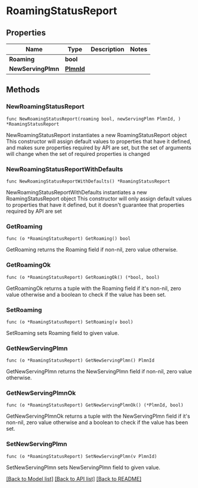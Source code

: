 # RoamingStatusReport

## Properties

Name | Type | Description | Notes
------------ | ------------- | ------------- | -------------
**Roaming** | **bool** |  | 
**NewServingPlmn** | [**PlmnId**](PlmnId.md) |  | 

## Methods

### NewRoamingStatusReport

`func NewRoamingStatusReport(roaming bool, newServingPlmn PlmnId, ) *RoamingStatusReport`

NewRoamingStatusReport instantiates a new RoamingStatusReport object
This constructor will assign default values to properties that have it defined,
and makes sure properties required by API are set, but the set of arguments
will change when the set of required properties is changed

### NewRoamingStatusReportWithDefaults

`func NewRoamingStatusReportWithDefaults() *RoamingStatusReport`

NewRoamingStatusReportWithDefaults instantiates a new RoamingStatusReport object
This constructor will only assign default values to properties that have it defined,
but it doesn't guarantee that properties required by API are set

### GetRoaming

`func (o *RoamingStatusReport) GetRoaming() bool`

GetRoaming returns the Roaming field if non-nil, zero value otherwise.

### GetRoamingOk

`func (o *RoamingStatusReport) GetRoamingOk() (*bool, bool)`

GetRoamingOk returns a tuple with the Roaming field if it's non-nil, zero value otherwise
and a boolean to check if the value has been set.

### SetRoaming

`func (o *RoamingStatusReport) SetRoaming(v bool)`

SetRoaming sets Roaming field to given value.


### GetNewServingPlmn

`func (o *RoamingStatusReport) GetNewServingPlmn() PlmnId`

GetNewServingPlmn returns the NewServingPlmn field if non-nil, zero value otherwise.

### GetNewServingPlmnOk

`func (o *RoamingStatusReport) GetNewServingPlmnOk() (*PlmnId, bool)`

GetNewServingPlmnOk returns a tuple with the NewServingPlmn field if it's non-nil, zero value otherwise
and a boolean to check if the value has been set.

### SetNewServingPlmn

`func (o *RoamingStatusReport) SetNewServingPlmn(v PlmnId)`

SetNewServingPlmn sets NewServingPlmn field to given value.



[[Back to Model list]](../README.md#documentation-for-models) [[Back to API list]](../README.md#documentation-for-api-endpoints) [[Back to README]](../README.md)


